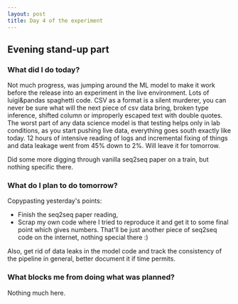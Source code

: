 ```yaml
---
layout: post
title: Day 4 of the experiment
---
```


## Evening stand-up part

### What did I do today?

Not much progress, was jumping around the ML model to make it work before the release into an experiment in the live environment. Lots of luigi&pandas spaghetti code. CSV as a format is a silent murderer, you can never be sure what will the next piece of csv data bring, broken type inference, shifted column or improperly escaped text with double quotes.
The worst part of any data science model is that testing helps only in lab conditions, as you start pushing live data, everything goes south exactly like today. 12 hours of intensive reading of logs and incremental fixing of things and data leakage went from 45% down to 2%. Will leave it for tomorrow.

Did some more digging through vanilla seq2seq paper on a train, but nothing specific there.

### What do I plan to do tomorrow?

Copypasting yesterday's points:
* Finish the seq2seq paper reading,
* Scrap my own code where I tried to reproduce it and get it to some final point which gives numbers. That'll be just another piece of seq2seq code on the internet, nothing special there :)

Also, get rid of data leaks in the model code and track the consistency of the pipeline in general, better document it if time permits.

### What blocks me from doing what was planned?

Nothing much here.

